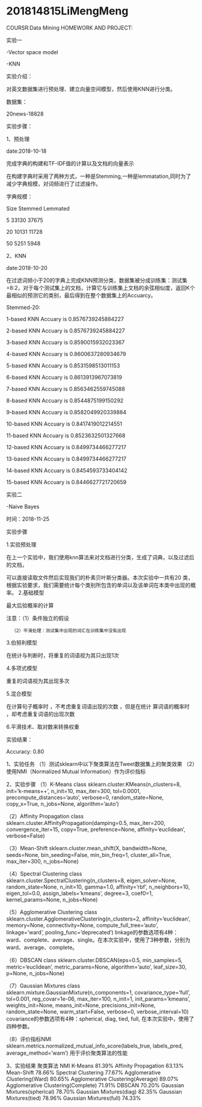 # 201814815LiMengMeng
COURSR:Data Mining 
HOMEWORK AND PROJECT:

实验一

-Vector space model

-KNN


实验介绍：

对英文数据集进行预处理、建立向量空间模型，然后使用KNN进行分类。


数据集：

20news-18828


实验步骤：


1、预处理

date:2018-10-18

完成字典的构建和TF-IDF值的计算以及文档的向量表示

在构建字典时采用了两种方式，一种是Stemming,一种是lemmatation,同时为了减少字典规模，对词频进行了过滤操作。


字典规模：

Size Stemmed Lemmated

5 33130 37675

20 10131 11728

50 5251 5948


2、KNN

date:2018-10-20

在过滤词频小于20的字典上完成KNN预测分类，数据集被分成训练集：测试集=8:2，对于每个测试集上的文档，计算它与训练集上文档的余弦相似度，返回K个最相似的预测它的类别，最后得到在整个数据集上的Accuarcy。


Stemmed-20:

1-based KNN Accuary is 0.8576739245884227

2-based KNN Accuary is 0.8576739245884227

3-based KNN Accuary is 0.8590015932023367

4-based KNN Accuary is 0.8600637280934679

5-based KNN Accuary is 0.8531598513011153

6-based KNN Accuary is 0.8613913967073819

7-based KNN Accuary is 0.8563462559745088

8-based KNN Accuary is 0.8544875199150292

9-based KNN Accuary is 0.8582049920339884

10-based KNN Accuary is 0.8417419012214551

11-based KNN Accuary is 0.8523632501327668

12-based KNN Accuary is 0.8499734466277217

13-based KNN Accuary is 0.8499734466277217

14-based KNN Accuary is 0.8454593733404142

15-based KNN Accuary is 0.8446627721720659


实验二

-Naive Bayes

时间：2018-11-25

实验步骤

1.实验预处理

在上一个实验中，我们使用knn算法来对文档进行分类，生成了词典，以及过滤后的文档，

可以直接读取文件然后实现我们的朴素贝叶斯分类器。本次实验中一共有20 类，根据实验要求，我们需要统计每个类别所包含的单词以及该单词在本类中出现的概率。
2.基础模型

最大后验概率的计算

注意：（1）条件独立的假设

      （2）平滑处理：测试集中出现的词汇在训练集中没有出现
      
3.伯努利模型

在统计与判断时，将重复的词语视为其只出现1次

4.多项式模型

重复的词语视为其出现多次

5.混合模型

在计算句子概率时 ，不考虑重复词语出现的次数 ，但是在统计 算词语的概率时 ，却考虑重复词语的出现次数

6.平滑技术、取对数来转换权重

实验结果：

Accuracy: 0.80

1、实验任务
（1）测试sklearn中以下聚类算法在Tweet数据集上的聚类效果
（2）使用NMI（Normalized Mutual Information）作为评价指标

2、实验步骤
（1）K-Means
class sklearn.cluster.KMeans(n_clusters=8, init=’k-means++’, n_init=10, max_iter=300, tol=0.0001, precompute_distances=’auto’, verbose=0, random_state=None, copy_x=True, n_jobs=None, algorithm=’auto’)

（2）Affinity Propagation
class sklearn.cluster.AffinityPropagation(damping=0.5, max_iter=200, convergence_iter=15, copy=True, preference=None, affinity=’euclidean’, verbose=False)

（3）Mean-Shift
sklearn.cluster.mean_shift(X, bandwidth=None, seeds=None, bin_seeding=False, min_bin_freq=1, cluster_all=True, max_iter=300, n_jobs=None)

（4）Spectral Clustering
class sklearn.cluster.SpectralClustering(n_clusters=8, eigen_solver=None, random_state=None, n_init=10, gamma=1.0, affinity=’rbf’, n_neighbors=10, eigen_tol=0.0, assign_labels=’kmeans’, degree=3, coef0=1, kernel_params=None, n_jobs=None)

（5）Agglomerative Clustering
class sklearn.cluster.AgglomerativeClustering(n_clusters=2, affinity=’euclidean’, memory=None, connectivity=None, compute_full_tree=’auto’, linkage=’ward’, pooling_func=’deprecated’)
linkage的参数选项有4种：ward、complete、average、single。在本次实验中，使用了3种参数，分别为ward、average、complete。

（6）DBSCAN
class sklearn.cluster.DBSCAN(eps=0.5, min_samples=5, metric=’euclidean’, metric_params=None, algorithm=’auto’, leaf_size=30, p=None, n_jobs=None)

（7）Gaussian Mixtures
class sklearn.mixture.GaussianMixture(n_components=1, covariance_type=’full’, tol=0.001, reg_covar=1e-06, max_iter=100, n_init=1, init_params=’kmeans’, weights_init=None, means_init=None, precisions_init=None, random_state=None, warm_start=False, verbose=0, verbose_interval=10) 
covariance的参数选项有4种：spherical, diag, tied, full, 在本次实验中，使用了四种参数。

（8）评价指标NMI
sklearn.metrics.normalized_mutual_info_score(labels_true, labels_pred, average_method=’warn’)
用于评价聚类算法的性能

3、实验结果
聚类算法	NMI
K-Means	81.39%
Affinity Propagation	63.13%
Mean-Shift	78.66%
Spectral Clustering	77.67%
Agglomerative Clustering(Ward)	80.65%
Agglomerative Clustering(Average)	89.07%
Agglomerative Clustering(Complete)	71.91%
DBSCAN	70.20%
Gaussian Mixtures(spherical)	78.70%
Gaussian Mixtures(diag)	82.35%
Gaussian Mixtures(tied)	78.96%
Gaussian Mixtures(full)	74.33%
